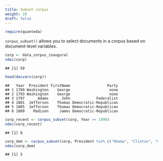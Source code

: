 ```yaml
---
title: Subset corpus
weight: 20
draft: false
---
```



```r
require(quanteda)
```

`corpus_subset()` allows you to select documents in a corpus based on document-level variables.


```r
corp <- data_corpus_inaugural
ndoc(corp)
```

```
## [1] 59
```

```r
head(docvars(corp))
```

```
##   Year  President FirstName                 Party
## 1 1789 Washington    George                  none
## 2 1793 Washington    George                  none
## 3 1797      Adams      John            Federalist
## 4 1801  Jefferson    Thomas Democratic-Republican
## 5 1805  Jefferson    Thomas Democratic-Republican
## 6 1809    Madison     James Democratic-Republican
```

```r
corp_recent <- corpus_subset(corp, Year >= 1990)
ndoc(corp_recent)
```

```
## [1] 8
```

```r
corp_dem <- corpus_subset(corp, President %in% c("Obama", "Clinton", "Carter"))
ndoc(corp_dem)
```

```
## [1] 5
```
